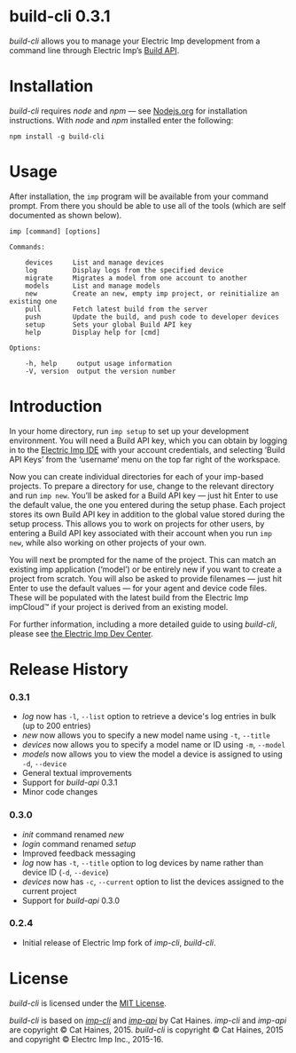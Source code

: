 # build-cli 0.3.1

*build-cli* allows you to manage your Electric Imp development from a command line through Electric Imp’s [Build API](https://electricimp.com/docs/buildapi).

# Installation

*build-cli* requires *node* and *npm* &mdash; see [Nodejs.org](https://nodejs.org/en/) for installation instructions. With *node* and *npm* installed enter the following:

```
npm install -g build-cli
```

# Usage

After installation, the `imp` program will be available from your command prompt. From there you should be able to use all of the tools (which are self documented as shown below).

```
imp [command] [options]

Commands:

    devices     List and manage devices
    log         Display logs from the specified device
    migrate     Migrates a model from one account to another
    models      List and manage models
    new         Create an new, empty imp project, or reinitialize an existing one
    pull        Fetch latest build from the server
    push        Update the build, and push code to developer devices
    setup       Sets your global Build API key
    help        Display help for [cmd]

Options:

    -h, help     output usage information
    -V, version  output the version number
```

# Introduction

In your home directory, run `imp setup` to set up your development environment. You will need a Build API key, which you can obtain by logging in to the [Electric Imp IDE](https://ide-electricimp.com/ide/) with your account credentials, and selecting ‘Build API Keys’ from the ‘username‘ menu on the top far right of the workspace.

Now you can create individual directories for each of your imp-based projects. To prepare a directory for use, change to the relevant directory and run `imp new`. You’ll be asked for a Build API key &mdash; just hit Enter to use the default value, the one you entered during the setup phase. Each project stores its own Build API key in addition to the global value stored during the setup process. This allows you to work on projects for other users, by entering a Build API key associated with their account when you run `imp new`, while also working on other projects of your own.

You will next be prompted for the name of the project. This can match an existing imp application (‘model’) or be entirely new if you want to create a project from scratch. You will also be asked to provide filenames &mdash; just hit Enter to use the default values &mdash; for your agent and device code files. These will be populated with the latest build from the Electric Imp impCloud&trade; if your project is derived from an existing model.

For further information, including a more detailed guide to using *build-cli*, please see [the Electric Imp Dev Center](https://electricimp.com/docs/buildapi/buildcli/).

# Release History

### 0.3.1

- *log* now has `-l`, `--list` option to retrieve a device's log entries in bulk (up to 200 entries)
- *new* now allows you to specify a new model name using `-t`, `--title`
- *devices* now allows you to specify a model name or ID using `-m`, `--model`
- *models* now allows you to view the model a device is assigned to using `-d`, `--device`
- General textual improvements
- Support for *build-api* 0.3.1
- Minor code changes

### 0.3.0

- *init* command renamed *new*
- *login* command renamed *setup*
- Improved feedback messaging
- *log* now has `-t`, `--title` option to log devices by name rather than device ID (`-d`, `--device`)
- *devices* now has `-c`, `--current` option to list the devices assigned to the current project
- Support for *build-api* 0.3.0

### 0.2.4

- Initial release of Electric Imp fork of *imp-cli*, *build-cli*.

# License

*build-cli* is licensed under the [MIT License](./LICENSE).

*build-cli* is based on [*imp-cli*](https://github.com/cat-haines/imp-cli) and [*imp-api*](https://github.com/cat-haines/imp-api) by Cat Haines. *imp-cli* and *imp-api* are copyright &copy; Cat Haines, 2015. *build-cli* is copyright &copy; Cat Haines, 2015 and copyright &copy; Electrc Imp Inc., 2015-16.
